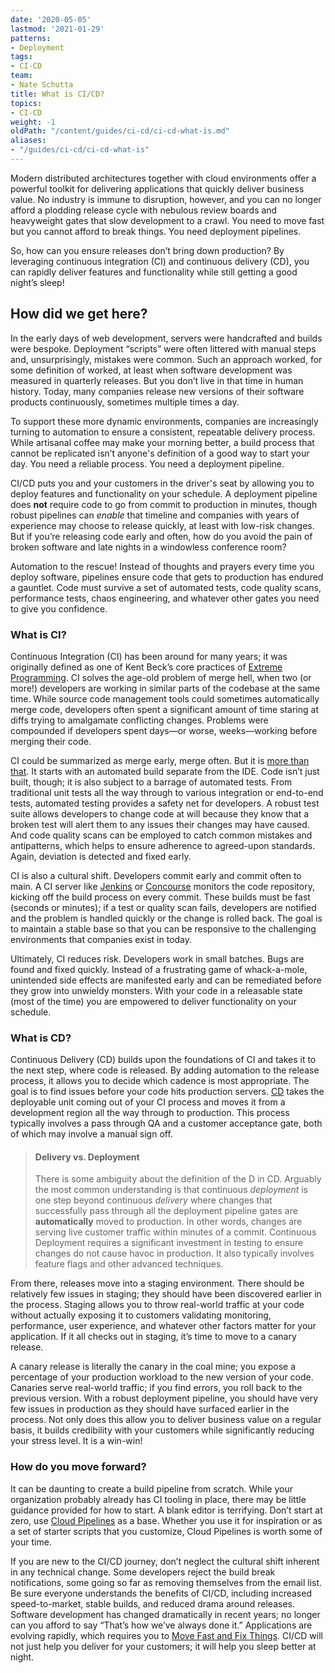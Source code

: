 ```yaml
---
date: '2020-05-05'
lastmod: '2021-01-29'
patterns:
- Deployment
tags:
- CI-CD
team:
- Nate Schutta
title: What is CI/CD?
topics:
- CI-CD
weight: -1
oldPath: "/content/guides/ci-cd/ci-cd-what-is.md"
aliases:
- "/guides/ci-cd/ci-cd-what-is"
---
```


Modern distributed architectures together with cloud environments offer a powerful toolkit for delivering applications that quickly deliver business value. No industry is immune to disruption, however, and you can no longer afford a plodding release cycle with nebulous review boards and heavyweight gates that slow development to a crawl. You need to move fast but you cannot afford to break things. You need deployment pipelines.

So, how can you ensure releases don’t bring down production? By leveraging continuous integration (CI) and continuous delivery (CD), you can rapidly deliver features and functionality while still getting a good night’s sleep!
## How did we get here?
In the early days of web development, servers were handcrafted and builds were bespoke. Deployment “scripts” were often littered with manual steps and, unsurprisingly, mistakes were common. Such an approach worked, for some definition of worked, at least when software development was measured in quarterly releases. But you don’t live in that time in human history. Today, many companies release new versions of their software products continuously, sometimes multiple times a day.

To support these more dynamic environments, companies are increasingly turning to automation to ensure a consistent, repeatable delivery process. While artisanal coffee may make your morning better, a build process that cannot be replicated isn’t anyone's definition of a good way to start your day. You need a reliable process. You need a deployment pipeline.

CI/CD puts you and your customers in the driver's seat by allowing you to deploy features and functionality on your schedule. A deployment pipeline does **not** require code to go from commit to production in minutes, though robust pipelines can *enable* that timeline and companies with years of experience may choose to release quickly, at least with low-risk changes. But if you’re releasing code early and often, how do you avoid the pain of broken software and late nights in a windowless conference room?

Automation to the rescue! Instead of thoughts and prayers every time you deploy software, pipelines ensure code that gets to production has endured a gauntlet. Code must survive a set of automated tests, code quality scans, performance tests, chaos engineering, and whatever other gates you need to give you confidence.

### What is CI?
Continuous Integration (CI) has been around for many years; it was originally defined as one of Kent Beck’s core practices of [Extreme Programming](https://www.amazon.com/Extreme-Programming-Explained-Embrace-Change-ebook/dp/B00N1ZN6C0/). CI solves the age-old problem of merge hell, when two (or more!) developers are working in similar parts of the codebase at the same time. While source code management tools could sometimes automatically merge code, developers often spent a significant amount of time staring at diffs trying to amalgamate conflicting changes. Problems were compounded if developers spent days—or worse, weeks—working before merging their code.

CI could be summarized as merge early, merge often. But it is [more than that](https://martinfowler.com/articles/continuousIntegration.html). It starts with an automated build separate from the IDE. Code isn’t just built, though; it is also subject to a barrage of automated tests. From traditional unit tests all the way through to various integration or end-to-end tests, automated testing provides a safety net for developers. A robust test suite allows developers to change code at will because they know that a broken test will alert them to any issues their changes may have caused. And code quality scans can be employed to catch common mistakes and antipatterns, which helps to ensure adherence to agreed-upon standards. Again, deviation is detected and fixed early.

CI is also a cultural shift. Developers commit early and commit often to main. A CI server like [Jenkins](https://jenkins.io) or [Concourse](https://concourse-ci.org) monitors the code repository, kicking off the build process on every commit. These builds must be fast (seconds or minutes); if a test or quality scan fails, developers are notified and the problem is handled quickly or the change is rolled back. The goal is to maintain a stable base so that you can be responsive to the challenging environments that companies exist in today.

Ultimately, CI reduces risk. Developers work in small batches. Bugs are found and fixed quickly. Instead of a frustrating game of whack-a-mole, unintended side effects are manifested early and can be remediated before they grow into unwieldy monsters. With your code in a releasable state (most of the time) you are empowered to deliver functionality on your schedule.

### What is CD?
Continuous Delivery (CD) builds upon the foundations of CI and takes it to the next step, where code is released. By adding automation to the release process, it allows you to decide which cadence is most appropriate. The goal is to find issues before your code hits production servers. [CD](https://martinfowler.com/bliki/ContinuousDelivery.html) takes the deployable unit coming out of your CI process and moves it from a development region all the way through to production. This process typically involves a pass through QA and a customer acceptance gate, both of which may involve a manual sign off.

> #### Delivery vs. Deployment
> There is some ambiguity about the definition of the D in CD. Arguably the most common understanding is that continuous *deployment* is one step beyond continuous *delivery* where changes that successfully pass through all the deployment pipeline gates are **automatically** moved to production. In other words, changes are serving live customer traffic within minutes of a commit. Continuous Deployment requires a significant investment in testing to ensure changes do not cause havoc in production. It also typically involves feature flags and other advanced techniques.


From there, releases move into a staging environment. There should be relatively few issues in staging; they should have been discovered earlier in the process. Staging allows you to throw real-world traffic at your code without actually exposing it to customers validating monitoring, performance, user experience, and whatever other factors matter for your application. If it all checks out in staging, it’s time to move to a canary release.

A canary release is literally the canary in the coal mine; you expose a percentage of your production workload to the new version of your code. Canaries serve real-world traffic; if you find errors, you roll back to the previous version. With a robust deployment pipeline, you should have very few issues in production as they should have surfaced earlier in the process. Not only does this allow you to deliver business value on a regular basis, it builds credibility with your customers while significantly reducing your stress level. It is a win-win!

### How do you move forward?
It can be daunting to create a build pipeline from scratch. While your organization probably already has CI tooling in place, there may be little guidance provided for how to start. A blank editor is terrifying. Don’t start at zero, use [Cloud Pipelines](https://spring.io/blog/2018/11/13/spring-cloud-pipelines-to-cloud-pipelines-migration) as a base. Whether you use it for inspiration or as a set of starter scripts that you customize, Cloud Pipelines is worth some of your time.

If you are new to the CI/CD journey, don’t neglect the cultural shift inherent in any technical change. Some developers reject the build break notifications, some going so far as removing themselves from the email list. Be sure everyone understands the benefits of CI/CD, including increased speed-to-market, stable builds, and reduced drama around releases. Software development has changed dramatically in recent years; no longer can you afford to say “That’s how we’ve always done it.” Applications are evolving rapidly, which requires you to [Move Fast and Fix Things](https://github.blog/2015-12-15-move-fast/). CI/CD will not just help you deliver for your customers; it will help you sleep better at night.